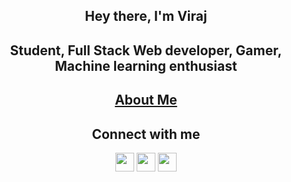 <div align="center">
<h2>Hey there, I'm Viraj</h2>  
<h2>Student, Full Stack Web developer, Gamer, Machine learning enthusiast </h2>
  <h2><a href="https://viraj-s.netlify.app">About Me</a></h2>
<h2>Connect with me</h2>
  <span> 
    <a href="https://www.instagram.com/heyy_veer/"><img src="https://cdn-icons-png.flaticon.com/512/2111/2111463.png" width="30" ></a>
    <a href="https://www.reddit.com/user/sandalwoodking15"><img src="https://cdn-icons.flaticon.com/png/512/3536/premium/3536761.png?token=exp=1658586827~hmac=139bb500e60cd4bb36d94497d0f63c21" width="30" ></a>
    <a href="https://www.linkedin.com/in/viraj-s/"><img src="https://cdn-icons-png.flaticon.com/512/174/174857.png" width="30" ></a>
  </span>

</div>
